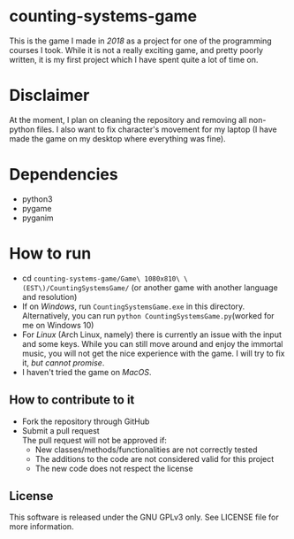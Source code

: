 # counting-systems-game

This is the game I made in *2018* as a project for one of the programming courses I took.
While it is not a really exciting game, and pretty poorly written, it is my first project which I have spent quite a lot of time on.

# Disclaimer

At the moment, I plan on cleaning the repository and removing all non-python files. I also want to fix character's movement for my laptop (I have made the game on my desktop where everything was fine).

# Dependencies
* python3
* pygame
* pyganim

# How to run
* cd `counting-systems-game/Game\ 1080x810\ \(EST\)/CountingSystemsGame/` (or another game with another language and resolution) 
* If on *Windows*, run `CountingSystemsGame.exe` in this directory.
  Alternatively, you can run `python CountingSystemsGame.py`(worked for me on Windows 10)
* For *Linux* (Arch Linux, namely) there is currently an issue with the input and some keys.
  While you can still move around and enjoy the immortal music, you will not get the nice experience with the game.
  I will try to fix it, *but cannot promise*.
* I haven't tried the game on *MacOS*.

## How to contribute to it
- Fork the repository through GitHub
- Submit a pull request <br>
The pull request will not be approved if:
    - New classes/methods/functionalities are not correctly tested
    - The additions to the code are not considered valid for this project
    - The new code does not respect the license
    
## License
This software is released under the GNU GPLv3 only. See LICENSE file for more information.
